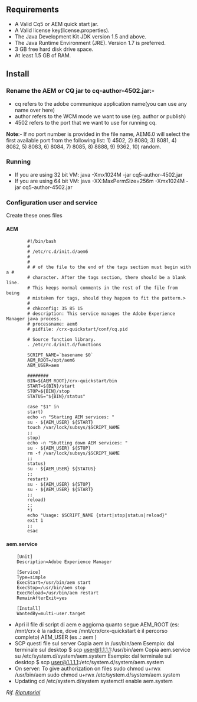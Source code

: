 ## Requirements
- A Valid Cq5 or AEM quick start jar.
- A Valid license key(license.properties).
- The Java Development Kit JDK version 1.5 and above.
- The Java Runtime Environment (JRE). Version 1.7 is preferred.
- 3 GB free hard disk drive space.
- At least 1.5 GB of RAM.

## Install
### Rename the AEM or CQ jar to cq-author-4502.jar:-
- cq refers to the adobe communique application name(you can use any name over here)
- author refers to the WCM mode we want to use (eg. author or publish)
- 4502 refers to the port that we want to use for running cq.

**Note**:- If no port number is provided in the file name, AEM6.0 will select the first available port from
the following list: 1) 4502, 2) 8080, 3) 8081, 4) 8082, 5) 8083, 6) 8084, 7) 8085, 8) 8888, 9)
9362, 10) random.

### Running
- If you are using 32 bit VM: java -Xmx1024M -jar cq5-author-4502.jar
- If you are using 64 bit VM: java -XX:MaxPermSize=256m -Xmx1024M -jar cq5-author-4502.jar

### Configuration user and service
Create these ones files
#### AEM
```
        #!/bin/bash
        #
        # /etc/rc.d/init.d/aem6
        #
        #
        # # of the file to the end of the tags section must begin with a #
        # character. After the tags section, there should be a blank line.
        # This keeps normal comments in the rest of the file from being
        # mistaken for tags, should they happen to fit the pattern.>
        #
        # chkconfig: 35 85 15
        # description: This service manages the Adobe Experience Manager java process.
        # processname: aem6
        # pidfile: /crx-quickstart/conf/cq.pid
         
        # Source function library.
        . /etc/rc.d/init.d/functions
         
        SCRIPT_NAME=`basename $0`
        AEM_ROOT=/opt/aem6
        AEM_USER=aem
         
        ########
        BIN=${AEM_ROOT}/crx-quickstart/bin
        START=${BIN}/start
        STOP=${BIN}/stop
        STATUS="${BIN}/status"
         
        case "$1" in
        start)
        echo -n "Starting AEM services: "
        su - ${AEM_USER} ${START}
        touch /var/lock/subsys/$SCRIPT_NAME
        ;;
        stop)
        echo -n "Shutting down AEM services: "
        su - ${AEM_USER} ${STOP}
        rm -f /var/lock/subsys/$SCRIPT_NAME
        ;;
        status)
        su - ${AEM_USER} ${STATUS}
        ;;
        restart)
        su - ${AEM_USER} ${STOP}
        su - ${AEM_USER} ${START}
        ;;
        reload)
        ;;
        *)
        echo "Usage: $SCRIPT_NAME {start|stop|status|reload}"
        exit 1
        ;;
        esac
```
#### aem.service
```
    [Unit]
    Description=Adobe Experience Manager
    
    [Service]
    Type=simple
    ExecStart=/usr/bin/aem start
    ExecStop=/usr/bin/aem stop
    ExecReload=/usr/bin/aem restart
    RemainAfterExit=yes
    
    [Install]
    WantedBy=multi-user.target
```
- Apri il file di script di aem e aggiorna quanto segue
  AEM_ROOT (es: /mnt/crx è la radice, dove /mnt/crx/crx-quickstart è il percorso completo)
  AEM_USER (es .: aem )
- SCP questi file sul server
  Copia aem in /usr/bin/aem
    Esempio: dal terminale sul desktop $ scp <filename> user@1.1.1.1:/usr/bin/aem
  Copia aem.service su /etc/system.d/system/aem.system
    Esempio: dal terminale sul desktop $ scp <filename> user@1.1.1.1:/etc/system.d/system/aem.system
- On server: To give authorization on files
  sudo chmod u+rwx /usr/bin/aem
  sudo chmod u+rwx /etc/system.d/system/aem.system
- Updating 
    cd /etc/system.d/system
    systemctl enable aem.system

<cite>Rif. [Riptutorial](https://riptutorial.com/it/aem/example/30703/impostazione-di-aem-6-x-su-centos-7)</cite>
